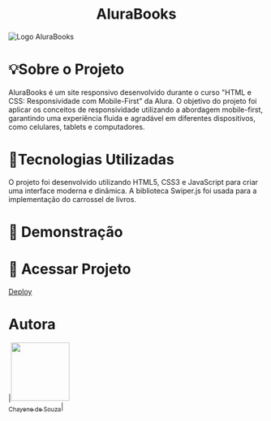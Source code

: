 <h1 align="center">AluraBooks</h1>

![Logo AluraBooks](https://github.com/user-attachments/assets/13dbf64b-6615-4d58-ac1b-23db671c4bc5)


# 💡Sobre o Projeto

AluraBooks é um site responsivo desenvolvido durante o curso "HTML e CSS: Responsividade com Mobile-First" da Alura. 
O objetivo do projeto foi aplicar os conceitos de responsividade utilizando a abordagem mobile-first, garantindo uma experiência fluida e agradável em diferentes dispositivos, como celulares, tablets e computadores.

# 🚀Tecnologias Utilizadas

O projeto foi desenvolvido utilizando HTML5, CSS3 e JavaScript para criar uma interface moderna e dinâmica. A biblioteca Swiper.js foi usada para a implementação do carrossel de livros.

# 🎥 Demonstração

# 📁 Acessar Projeto

[Deploy](https://chaysouzas.github.io/aluraBooks/)

# Autora

|[<img loading="lazy" src="https://avatars.githubusercontent.com/u/122215869?s=400&u=6b59bf72a10b9aed8f6ab75d157f8e08a7c525bf&v=4" width=115><br><sub>Chayene de Souza</sub>](https://github.com/chaysouzas)|






